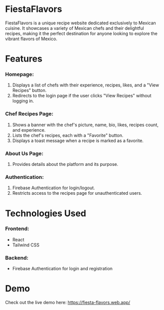 # FiestaFlavors

FiestaFlavors is a unique recipe website dedicated exclusively to Mexican cuisine. It showcases a variety of Mexican chefs and their delightful recipes, making it the perfect destination for anyone looking to explore the vibrant flavors of Mexico.

# Features

### Homepage:
1. Displays a list of chefs with their experience, recipes, likes, and a "View Recipes" button.  
2. Redirects to the login page if the user clicks "View Recipes" without logging in.

### Chef Recipes Page:
1. Shows a banner with the chef's picture, name, bio, likes, recipes count, and experience.  
2. Lists the chef's recipes, each with a "Favorite" button.  
3. Displays a toast message when a recipe is marked as a favorite.

### About Us Page:
1. Provides details about the platform and its purpose.

### Authentication:
1. Firebase Authentication for login/logout.  
2. Restricts access to the recipes page for unauthenticated users.

# Technologies Used

### Frontend:
- React
- Tailwind CSS

### Backend:
- Firebase Authentication for login and registration

# Demo
Check out the live demo here: https://fiesta-flavors.web.app/


